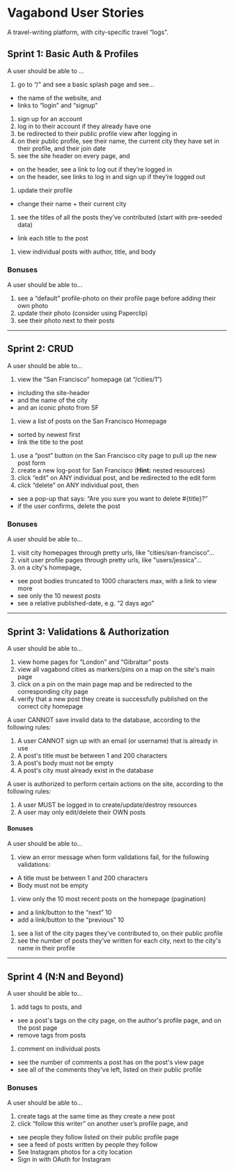 # Vagabond User Stories

A travel-writing platform, with city-specific travel “logs”.

## Sprint 1: Basic Auth & Profiles

A user should be able to ...

1. go to “/” and see a basic splash page and see...
  * the name of the website, and
  * links to “login” and “signup”
1. sign up for an account
1. log in to their account if they already have one
1. be redirected to their public profile view after logging in
1. on their public profile, see their name, the current city they have set in their profile, and their join date
1. see the site header on every page, and 
  * on the header, see a link to log out if they’re logged in
  * on the header, see links to log in and sign up if they’re logged out
1. update their profile
  * change their name + their current city
1. see the titles of all the posts they’ve contributed (start with pre-seeded data)
  * link each title to the post
1. view individual posts with author, title, and body

### Bonuses

A user should be able to...

1. see a “default” profile-photo on their profile page before adding their own photo
1. update their photo (consider using Paperclip)
1. see their photo next to their posts

---

## Sprint 2: CRUD

A user should be able to...

1. view the “San Francisco” homepage (at “/cities/1”)
  * including the site-header
  * and the name of the city
  * and an iconic photo from SF
1. view a list of posts on the San Francisco Homepage
  * sorted by newest first
  * link the title to the post
1. use a “post” button on the San Francisco city page to pull up the new post form
1. create a new log-post for San Francisco (**Hint:** nested resources)
1. click “edit” on ANY individual post, and be redirected to the edit form
1. click “delete” on ANY individual post, then
  * see a pop-up that says: “Are you sure you want to delete #{title}?”
  * if the user confirms, delete the post

### Bonuses

A user should be able to...

1. visit city homepages through pretty urls, like “cities/san-francisco”...
1. visit user profile pages through pretty urls, like "users/jessica"...
1. on a city's homepage,
  * see post bodies truncated to 1000 characters max, with a link to view more
  * see only the 10 newest posts
  * see a relative published-date, e.g. “2 days ago”

---

## Sprint 3: Validations & Authorization

A user should be able to...

1. view home pages for “London” and “Gibraltar” posts
1. view all vagabond cities as markers/pins on a map on the site's main page
1. click on a pin on the main page map and be redirected to the corresponding city page
1. verify that a new post they create is successfully published on the correct city homepage

A user CANNOT save invalid data to the database, according to the following rules:

1. A user CANNOT sign up with an email (or username) that is already in use
1. A post's title must be between 1 and 200 characters
1. A post's body must not be empty
1. A post's city must already exist in the database

A user is authorized to perform certain actions on the site, according to the following rules:

1. A user MUST be logged in to create/update/destroy resources
1. A user may only edit/delete their OWN posts

#### Bonuses

A user should be able to...

1. view an error message when form validations fail, for the following validations:
  * A title must be between 1 and 200 characters
  * Body must not be empty
1. view only the 10 most recent posts on the homepage (pagination)
  * and a link/button to the “next” 10
  * add a link/button to the “previous” 10
1. see a list of the city pages they’ve contributed to, on their public profile
1. see the number of posts they’ve written for each city, next to the city's name in their profile

---

## Sprint 4 (N:N and Beyond)

A user should be able to...

1. add tags to posts, and
  * see a post's tags on the city page, on the author's profile page, and on the post page
  * remove tags from posts
1. comment on individual posts
  * see the number of comments a post has on the post's view page
  * see all of the comments they’ve left, listed on their public profile

### Bonuses

A user should be able to...

<!-- @TODO: next feasible? -->
<!-- yep, it is :) -CJ -->
1. create tags at the same time as they create a new post 
1. click “follow this writer” on another user’s profile page, and
  * see people they follow listed on their public profile page
  * see a feed of posts written by people they follow
* See Instagram photos for a city location
* Sign in with OAuth for Instagram